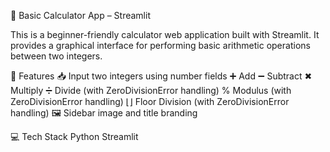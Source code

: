 🔢 Basic Calculator App – Streamlit

This is a beginner-friendly calculator web application built with Streamlit. It provides a graphical interface for performing basic arithmetic operations between two integers.

🚀 Features
📥 Input two integers using number fields
➕ Add
➖ Subtract
✖ Multiply
➗ Divide (with ZeroDivisionError handling)
% Modulus (with ZeroDivisionError handling)
⌊⌋ Floor Division (with ZeroDivisionError handling)
🖼️ Sidebar image and title branding

💻 Tech Stack
Python
Streamlit
